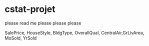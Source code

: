 # cstat-projet

please read me please please please 

SalePrice, HouseStyle, BldgType, OverallQual, CentralAir,GrLivArea, MoSold, YrSold
